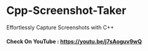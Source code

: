 # Cpp-Screenshot-Taker
Effortlessly Capture Screenshots with C++


#### Check On YouTube : https://youtu.be/j7sAoguv9wQ
